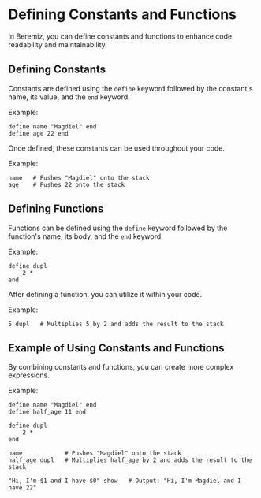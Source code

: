 # Defining Constants and Functions

In Beremiz, you can define constants and functions to enhance code readability
and maintainability.

## Defining Constants

Constants are defined using the `define` keyword followed by the constant's
name, its value, and the `end` keyword.

Example:

```beremiz
define name "Magdiel" end
define age 22 end
```

Once defined, these constants can be used throughout your code.

Example:

```beremiz
name   # Pushes "Magdiel" onto the stack
age    # Pushes 22 onto the stack
```

## Defining Functions

Functions can be defined using the `define` keyword followed by the function's
name, its body, and the `end` keyword.

Example:

```beremiz
define dupl
    2 *
end
```

After defining a function, you can utilize it within your code.

Example:

```beremiz
5 dupl   # Multiplies 5 by 2 and adds the result to the stack
```

## Example of Using Constants and Functions

By combining constants and functions, you can create more complex expressions.

Example:

```beremiz
define name "Magdiel" end
define half_age 11 end

define dupl
    2 *
end

name            # Pushes "Magdiel" onto the stack
half_age dupl   # Multiplies half_age by 2 and adds the result to the stack

"Hi, I'm $1 and I have $0" show   # Output: "Hi, I'm Magdiel and I have 22"
```
